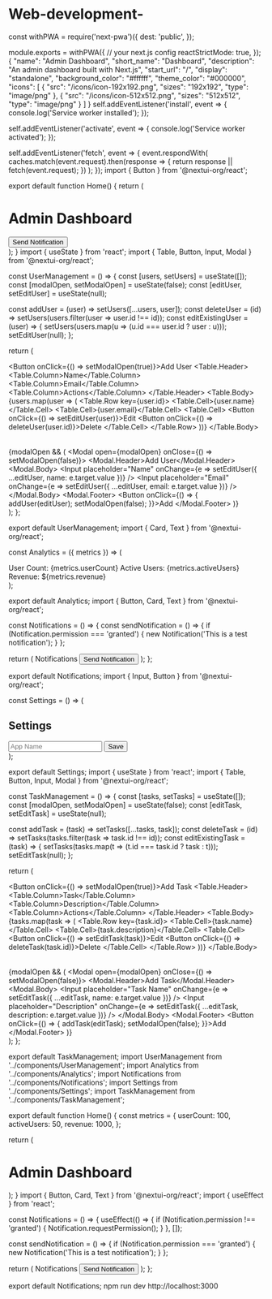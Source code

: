 # Web-development-
const withPWA = require('next-pwa')({
  dest: 'public',
});

module.exports = withPWA({
  // your next.js config
  reactStrictMode: true,
});
{
  "name": "Admin Dashboard",
  "short_name": "Dashboard",
  "description": "An admin dashboard built with Next.js",
  "start_url": "/",
  "display": "standalone",
  "background_color": "#ffffff",
  "theme_color": "#000000",
  "icons": [
    {
      "src": "/icons/icon-192x192.png",
      "sizes": "192x192",
      "type": "image/png"
    },
    {
      "src": "/icons/icon-512x512.png",
      "sizes": "512x512",
      "type": "image/png"
    }
  ]
}
self.addEventListener('install', event => {
  console.log('Service worker installed');
});

self.addEventListener('activate', event => {
  console.log('Service worker activated');
});

self.addEventListener('fetch', event => {
  event.respondWith(
    caches.match(event.request).then(response => {
      return response || fetch(event.request);
    })
  );
});
import { Button } from '@nextui-org/react';

export default function Home() {
  return (
    <div>
      <h1>Admin Dashboard</h1>
      <Button>Send Notification</Button>
    </div>
  );
}
import { useState } from 'react';
import { Table, Button, Input, Modal } from '@nextui-org/react';

const UserManagement = () => {
  const [users, setUsers] = useState([]);
  const [modalOpen, setModalOpen] = useState(false);
  const [editUser, setEditUser] = useState(null);

  const addUser = (user) => setUsers([...users, user]);
  const deleteUser = (id) => setUsers(users.filter(user => user.id !== id));
  const editExistingUser = (user) => {
    setUsers(users.map(u => (u.id === user.id ? user : u)));
    setEditUser(null);
  };

  return (
    <div>
      <Button onClick={() => setModalOpen(true)}>Add User</Button>
      <Table>
        <Table.Header>
          <Table.Column>Name</Table.Column>
          <Table.Column>Email</Table.Column>
          <Table.Column>Actions</Table.Column>
        </Table.Header>
        <Table.Body>
          {users.map(user => (
            <Table.Row key={user.id}>
              <Table.Cell>{user.name}</Table.Cell>
              <Table.Cell>{user.email}</Table.Cell>
              <Table.Cell>
                <Button onClick={() => setEditUser(user)}>Edit</Button>
                <Button onClick={() => deleteUser(user.id)}>Delete</Button>
              </Table.Cell>
            </Table.Row>
          ))}
        </Table.Body>
      </Table>
      {modalOpen && (
        <Modal open={modalOpen} onClose={() => setModalOpen(false)}>
          <Modal.Header>Add User</Modal.Header>
          <Modal.Body>
            <Input placeholder="Name" onChange={e => setEditUser({ ...editUser, name: e.target.value })} />
            <Input placeholder="Email" onChange={e => setEditUser({ ...editUser, email: e.target.value })} />
          </Modal.Body>
          <Modal.Footer>
            <Button onClick={() => { addUser(editUser); setModalOpen(false); }}>Add</Button>
          </Modal.Footer>
        </Modal>
      )}
    </div>
  );
};

export default UserManagement;
import { Card, Text } from '@nextui-org/react';

const Analytics = ({ metrics }) => (
  <div>
    <Card>
      <Text>User Count: {metrics.userCount}</Text>
    </Card>
    <Card>
      <Text>Active Users: {metrics.activeUsers}</Text>
    </Card>
    <Card>
      <Text>Revenue: ${metrics.revenue}</Text>
    </Card>
  </div>
);

export default Analytics;
import { Button, Card, Text } from '@nextui-org/react';

const Notifications = () => {
  const sendNotification = () => {
    if (Notification.permission === 'granted') {
      new Notification('This is a test notification');
    }
  };

  return (
    <Card>
      <Text>Notifications</Text>
      <Button onClick={sendNotification}>Send Notification</Button>
    </Card>
  );
};

export default Notifications;
import { Input, Button } from '@nextui-org/react';

const Settings = () => (
  <div>
    <h2>Settings</h2>
    <Input placeholder="App Name" />
    <Button>Save</Button>
  </div>
);

export default Settings;
import { useState } from 'react';
import { Table, Button, Input, Modal } from '@nextui-org/react';

const TaskManagement = () => {
  const [tasks, setTasks] = useState([]);
  const [modalOpen, setModalOpen] = useState(false);
  const [editTask, setEditTask] = useState(null);

  const addTask = (task) => setTasks([...tasks, task]);
  const deleteTask = (id) => setTasks(tasks.filter(task => task.id !== id));
  const editExistingTask = (task) => {
    setTasks(tasks.map(t => (t.id === task.id ? task : t)));
    setEditTask(null);
  };

  return (
    <div>
      <Button onClick={() => setModalOpen(true)}>Add Task</Button>
      <Table>
        <Table.Header>
          <Table.Column>Task</Table.Column>
          <Table.Column>Description</Table.Column>
          <Table.Column>Actions</Table.Column>
        </Table.Header>
        <Table.Body>
          {tasks.map(task => (
            <Table.Row key={task.id}>
              <Table.Cell>{task.name}</Table.Cell>
              <Table.Cell>{task.description}</Table.Cell>
              <Table.Cell>
                <Button onClick={() => setEditTask(task)}>Edit</Button>
                <Button onClick={() => deleteTask(task.id)}>Delete</Button>
              </Table.Cell>
            </Table.Row>
          ))}
        </Table.Body>
      </Table>
      {modalOpen && (
        <Modal open={modalOpen} onClose={() => setModalOpen(false)}>
          <Modal.Header>Add Task</Modal.Header>
          <Modal.Body>
            <Input placeholder="Task Name" onChange={e => setEditTask({ ...editTask, name: e.target.value })} />
            <Input placeholder="Description" onChange={e => setEditTask({ ...editTask, description: e.target.value })} />
          </Modal.Body>
          <Modal.Footer>
            <Button onClick={() => { addTask(editTask); setModalOpen(false); }}>Add</Button>
          </Modal.Footer>
        </Modal>
      )}
    </div>
  );
};

export default TaskManagement;
import UserManagement from '../components/UserManagement';
import Analytics from '../components/Analytics';
import Notifications from '../components/Notifications';
import Settings from '../components/Settings';
import TaskManagement from '../components/TaskManagement';

export default function Home() {
  const metrics = {
    userCount: 100,
    activeUsers: 50,
    revenue: 1000,
  };

  return (
    <div>
      <h1>Admin Dashboard</h1>
      <UserManagement />
      <Analytics metrics={metrics} />
      <Notifications />
      <Settings />
      <TaskManagement />
    </div>
  );
}
import { Button, Card, Text } from '@nextui-org/react';
import { useEffect } from 'react';

const Notifications = () => {
  useEffect(() => {
    if (Notification.permission !== 'granted') {
      Notification.requestPermission();
    }
  }, []);

  const sendNotification = () => {
    if (Notification.permission === 'granted') {
      new Notification('This is a test notification');
    }
  };

  return (
    <Card>
      <Text>Notifications</Text>
      <Button onClick={sendNotification}>Send Notification</Button>
    </Card>
  );
};

export default Notifications;
npm run dev
http://localhost:3000
